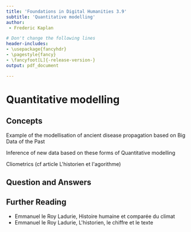 ```yaml
---
title: 'Foundations in Digital Humanities 3.9'
subtitle: 'Quantitative modelling'
author:
 - Frederic Kaplan

# Don't change the following lines
header-includes:
- \usepackage{fancyhdr}
- \pagestyle{fancy}
- \fancyfoot[L]{-release-version-}
output: pdf_document

---
```


# Quantitative modelling



## Concepts



Example of the modellisation of ancient disease propagation based on Big Data of the Past

Inference of new data based on these forms of Quantitative modelling

Cliometrics (cf article L'historien et l'agorithme)





## Question and Answers 



## Further Reading

- Emmanuel le Roy Ladurie, Histoire humaine et comparée du climat
- Emmanuel le Roy Ladurie, L'historien, le chiffre et le texte